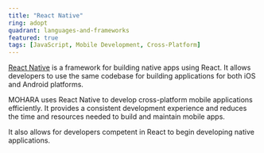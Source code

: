 ```yaml
---
title: "React Native"
ring: adopt
quadrant: languages-and-frameworks
featured: true
tags: [JavaScript, Mobile Development, Cross-Platform]
---
```


[React Native](https://reactnative.dev/) is a framework for building native apps using React. It allows developers to use the same codebase for building applications for both iOS and Android platforms.

MOHARA uses React Native to develop cross-platform mobile applications efficiently. It provides a consistent development experience and reduces the time and resources needed to build and maintain mobile apps.

It also allows for developers competent in React to begin developing native applications.
